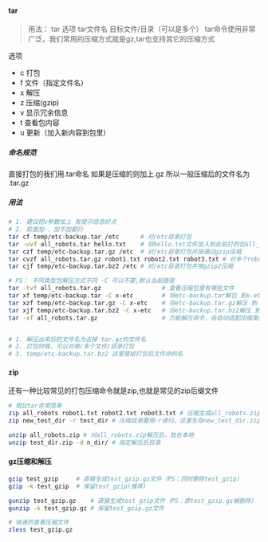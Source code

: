 #### tar
> 用法： tar 选项 tar文件名 目标文件/目录（可以是多个）
 tar命令使用非常广泛，我们常用的压缩方式就是gz,tar也支持其它的压缩方式

选项
- c 打包
- f 文件（指定文件名）
- x 解压
- z 压缩(gzip)
- v 显示冗余信息
- t 查看包内容
- u 更新（加入新内容到包里）

##### 命名规范
直接打包的我们用.tar命名
如果是压缩的则加上.gz
所以一般压缩后的文件名为 .tar.gz

##### 用法
```bash
# 1. 建议把v参数加上 有提示信息好点
# 2. 前面加-，加不加都行
tar cf temp/etc-backup.tar /etc      # 对/etc目录打包
tar -uvf all_robots.tar hello.txt    # 将hello.txt文件加入到此前打的包all_robots.tar(注意如果已经压缩是不可以更新的)
tar czf temp/etc-backup.tar.gz /etc  # 对/etc目录打包并按通过gzip压缩
tar cvzf all_robots.tar.gz robot1.txt robot2.txt robot3.txt # 对多个robot文件进行打包按照gzip压缩
tar cjf temp/etc-backup.tar.bz2 /etc # 对/etc目录打包并按gzip2压缩

# PS： 不同类型包解压方式不同 -C 可以不要,默认当前路径
tar -tvf all_robots.tar.gz                 # 查看压缩包里有哪些文件
tar xf temp/etc-backup.tar -C x-etc        # 将etc-backup.tar解包 到x-etc(注意指的是目录,非文件)
tar xzf temp/etc-backup.tar.gz -C x-etc    # 将etc-backup.tar.gz解压 到 x-etc
tar xjf temp/etc-backup.tar.bz2 -C x-etc   # 将etc-backup.tar.bz2解压 到 x-etc
tar -xf all_robots.tar.gz                  # 万能解压命令，会自动适配压缩类型(推荐）


# 1. 解压出来后的文件名为去掉 tar.gz的文件名
# 2. 打包时候，可以对单/多个文件/目录打包
# 3. temp/etc-backup.tar.bz2 这里是给打包后文件命的名
```


#### zip
还有一种比较常见的打包压缩命令就是zip,也就是常见的zip后缀文件

```bash
# 相比tar非常简单
zip all_robots robot1.txt robot2.txt robot3.txt # 压缩生成all_robots.zip文件 .zip 会自动加上
zip new_test_dir -r test_dir # 压缩目录要用-r递归，这里生存new_test_dir.zip文件

unzip all_robots.zip # 对all_robots.zip解压后，放在本地
unzip test_dir.zip -d n_dir/ # 指定解压后目录
```

#### gz压缩和解压
```bash
gzip test_gzip     # 直接生成test_gzip.gz文件（PS：同时删除test_gzip）
gzip -k test_gzip  # 保留test_gzip(推荐)

gunzip test_gzip.gz    # 直接生成test_gzip文件（PS：原test_gzip.gz被删除）
gunzip -k test_gzip.gz # 保留test_gzip.gz文件

# 快速的查看压缩文件
zless test_gzip.gz

```




